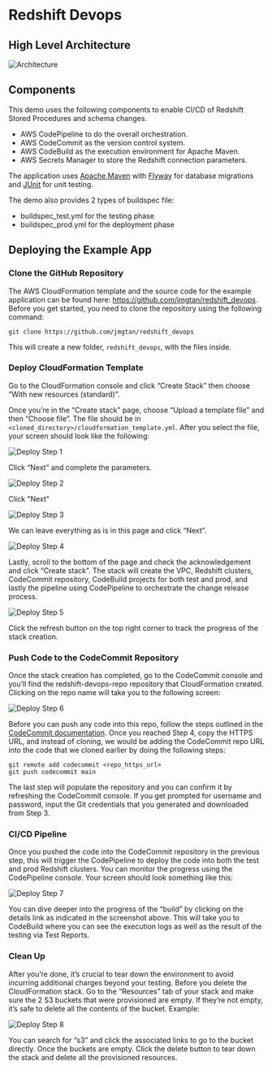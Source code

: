 # Redshift Devops

## High Level Architecture
![Architecture](doc-images/redshift_devops.png)

## Components
This demo uses the following components to enable CI/CD of Redshift Stored Procedures and schema changes.
- AWS CodePipeline to do the overall orchestration.
- AWS CodeCommit as the version control system. 
- AWS CodeBuild as the execution environment for Apache Maven.
- AWS Secrets Manager to store the Redshift connection parameters.

The application uses [Apache Maven](https://maven.apache.org/) with [Flyway](http://flywaydb.org/) for database migrations and [JUnit](http://junit.org/) for unit testing.

The demo also provides 2 types of buildspec file:
- buildspec_test.yml for the testing phase
- buildspec_prod.yml for the deployment phase

## Deploying the Example App

### Clone the GitHub Repository
The AWS CloudFormation template and the source code for the example application can be found here: https://github.com/jmgtan/redshift_devops. Before you get started, you need to clone the repository using the following command:

`git clone https://github.com/jmgtan/redshift_devops`

This will create a new folder, `redshift_devops`, with the files inside. 

### Deploy CloudFormation Template
Go to the CloudFormation console and click “Create Stack” then choose “With new resources (standard)”. 

Once you’re in the “Create stack” page, choose “Upload a template file” and then “Choose file”. The file should be in `<cloned_directory>/cloudformation_template.yml`. After you select the file, your screen should look like the following:

![Deploy Step 1](doc-images/stack_step1.png)

Click “Next” and complete the parameters. 

![Deploy Step 2](doc-images/stack_step2.png)

Click "Next"

![Deploy Step 3](doc-images/stack_step3.png)

We can leave everything as is in this page and click “Next”.

![Deploy Step 4](doc-images/stack_step4.png)

Lastly, scroll to the bottom of the page and check the acknowledgement and click “Create stack”. The stack will create the VPC, Redshift clusters, CodeCommit repository, CodeBuild projects for both test and prod, and lastly the pipeline using CodePipeline to orchestrate the change release process. 

![Deploy Step 5](doc-images/stack_step5.png)

Click the refresh button on the top right corner to track the progress of the stack creation.

### Push Code to the CodeCommit Repository
Once the stack creation has completed, go to the CodeCommit console and you’ll find the redshift-devops-repo repository that CloudFormation created. Clicking on the repo name will take you to the following screen:

![Deploy Step 6](doc-images/stack_step6.png)

Before you can push any code into this repo, follow the steps outlined in the [CodeCommit documentation](https://docs.aws.amazon.com/codecommit/latest/userguide/setting-up-gc.html#setting-up-gc-connect-console). Once you reached Step 4, copy the HTTPS URL, and instead of cloning, we would be adding the CodeCommit repo URL into the code that we cloned earlier by doing the following steps:

```
git remote add codecommit <repo_https_url> 
git push codecommit main
```

The last step will populate the repository and you can confirm it by refreshing the CodeCommit console. If you get prompted for username and password, input the Git credentials that you generated and downloaded from Step 3.

### CI/CD Pipeline
Once you pushed the code into the CodeCommit repository in the previous step, this will trigger the CodePipeline to deploy the code into both the test and prod Redshift clusters. You can monitor the progress using the CodePipeline console. Your screen should look something like this:

![Deploy Step 7](doc-images/stack_step7.png)

You can dive deeper into the progress of the “build” by clicking on the details link as indicated in the screenshot above. This will take you to CodeBuild where you can see the execution logs as well as the result of the testing via Test Reports.

### Clean Up
After you’re done, it’s crucial to tear down the environment to avoid incurring additional charges beyond your testing. Before you delete the CloudFormation stack. Go to the “Resources” tab of your stack and make sure the 2 S3 buckets that were provisioned are empty. If they’re not empty, it’s safe to delete all the contents of the bucket. Example:

![Deploy Step 8](doc-images/stack_step8.png)

You can search for “s3” and click the associated links to go to the bucket directly. Once the buckets are empty. Click the delete button to tear down the stack and delete all the provisioned resources.